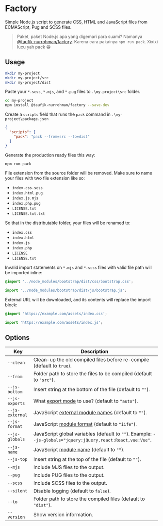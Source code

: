 Factory
=======

Simple Node.js script to generate CSS, HTML and JavaScript files from ECMAScript, Pug and SCSS files.

> Paket, paket Node.js apa yang digemari para suami? Namanya [@taufik-nurrohman/factory](https://www.npmjs.com/package/@taufik-nurrohman/factory). Karena cara pakainya `npm run pack`. Xixixi lucu yah pack 😁

Usage
-----

~~~ sh
mkdir my-project
mkdir my-project/src
mkdir my-project/dist
~~~

Paste your `*.scss`, `*.mjs`, and `*.pug` files to `.\my-project\src` folder.

~~~ sh
cd my-project
npm install @taufik-nurrohman/factory --save-dev
~~~

Create a `scripts` field that runs the `pack` command in `.\my-project\package.json`

~~~ json
{
  "scripts": {
    "pack": "pack --from=src --to=dist"
  }
}
~~~

Generate the production ready files this way:

~~~ sh
npm run pack
~~~

File extension from the source folder will be removed. Make sure to name your files with two file extension like so:

 - `index.css.scss`
 - `index.html.pug`
 - `index.js.mjs`
 - `index.php.pug`
 - `LICENSE.txt`
 - `LICENSE.txt.txt`

So that in the distributable folder, your files will be renamed to:

 - `index.css`
 - `index.html`
 - `index.js`
 - `index.php`
 - `LICENSE`
 - `LICENSE.txt`

Invalid import statements on `*.mjs` and `*.scss` files with valid file path will be imported inline:

~~~ css
@import '../node_modules/bootstrap/dist/css/bootstrap.css';
~~~

~~~ js
import '../node_modules/bootstrap/dist/js/bootstrap.js';
~~~

External URL will be downloaded, and its contents will replace the import block:

~~~ css
@import 'https://example.com/assets/index.css';
~~~

~~~ js
import 'https://example.com/assets/index.js';
~~~

Options
-------

Key | Description
--- | -----------
`--clean` | Clean-up the old compiled files before re-compile (default to `true`).
`--from` | Folder path to store the files to be compiled (default to `"src"`).
`--js-bottom` | Insert string at the bottom of the file (default to `""`).
`--js-exports` | What [export mode](https://rollupjs.org/guide/en/#outputexports) to use? (default to `"auto"`).
`--js-external` | JavaScript [external module names](https://rollupjs.org/guide/en/#quick-start) (default to `""`).
`--js-format` | JavaScript [module format](https://rollupjs.org/guide/en/#quick-start) (default to `"iife"`).
`--js-globals` | JavaScript global variables (default to `""`). Example: `--js-globals="jquery:jQuery,react:React,vue:Vue"`.
`--js-name` | JavaScript [module name](https://rollupjs.org/guide/en/#quick-start) (default to `""`).
`--js-top` | Insert string at the top of the file (default to `""`).
`--mjs` | Include MJS files to the output.
`--pug` | Include PUG files to the output.
`--scss` | Include SCSS files to the output.
`--silent` | Disable logging (default to `false`).
`--to` | Folder path to store the compiled files (default to `"dist"`).
`--version` | Show version information.